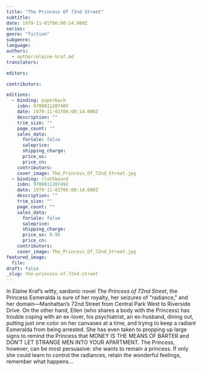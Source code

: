 ```yaml
---
title: "The Princess Of 72nd Street"
subtitle:
date: 1979-11-01T06:00:14.000Z
series:
genre: "fiction"
subgenre:
language:
authors:
  - author/elaine-kraf.md
translators:

editors:

contributors:

editions:
  - binding: paperback
    isbn: 978081120748X
    date: 1979-11-01T06:00:14.000Z
    description: ""
    trim_size: ""
    page_count: ""
    sales_data:
      forsale: false
      saleprice:
      shipping_charge:
      price_us:
      price_cn:
    contributors:
    cover_image: The_Princess_Of_72nd_Street.jpg
  - binding: clothbound
    isbn: 9780811207492
    date: 1979-11-01T06:00:14.000Z
    description: ""
    trim_size: ""
    page_count: ""
    sales_data:
      forsale: false
      saleprice:
      shipping_charge:
      price_us: 9.95
      price_cn:
    contributors:
    cover_image: The_Princess_Of_72nd_Street.jpg
featured_image:
  file:
draft: false
_slug: the-princess-of-72nd-street
---
```


In Elaine Kraf’s witty, sardonic novel _The Princess of 72nd Street_, the Princess Esmeralda is sure of her royalty, her seizures of "radiance," and her domain––Manhattan’s 72nd Street from Central Park West to Riverside Drive. On the other hand, Ellen (who shares a body with the Princess) has trouble coping with an ex-lover, his psychiatrist, an ex-husband, dining out, putting just one color on her canvases at a time, and trying to keep a radiant Esmeralda from being arrested. She has even taken to propping up large signs to remind the Princess that MONEY IS THE MEANS OF BARTER and DON’T LET STRANGE MEN INTO YOUR APARTMENT. The Princess, however, can be most persuasive: she wants to remain a princess. If only she could learn to control the radiances, retain the wonderful feelings, remember what happens…

